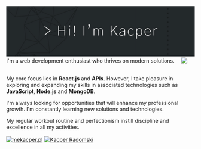 
<!-- <div id="header" align="center">
  <h1>Hi there, I'm Kacper 👋</h1>
</div>
-->
<img src="https://github.com/XarrrdaS/XarrrdaS/blob/main/profile-bannerr.png">
<div align="left">
<img src="https://github-readme-stats.vercel.app/api/top-langs/?username=XarrrdaS&theme=react&hide_border=true&include_all_commits=false&count_private=false&layout=compact&bg_color=00000000" height="175" style="margin-right: 20px;" align="right">
I'm a web development enthusiast who thrives on modern solutions.<br><br>
  
My core focus lies in **React.js** and **APIs**. However, I take pleasure in exploring and expanding my skills in associated technologies such as **JavaScript**, **Node.js** and **MongoDB**.
<br>
<!-- <img src="https://img.shields.io/badge/React-20232A?style=for-the-badge&logo=react&logoColor=61DAFB" />
<img src="https://img.shields.io/badge/API-darkslategray?style=for-the-badge&logo=amazon-api-gateway&logoColor=white" alt="API" /><br>
but alson I enjoy growing and working in related technologies like<br>
<img src="https://img.shields.io/badge/Node%20js-339933?style=for-the-badge&logo=nodedotjs&logoColor=white" />
<img src="https://img.shields.io/badge/JavaScript-323330?style=for-the-badge&logo=javascript&logoColor=F7DF1E" />
<img src="https://img.shields.io/badge/HTML5-E34F26?style=for-the-badge&logo=html5&logoColor=white" />
<img src="https://img.shields.io/badge/CSS3-1572B6?style=for-the-badge&logo=css3&logoColor=white" />
<img src="https://img.shields.io/badge/MongoDB-4EA94B?style=for-the-badge&logo=mongodb&logoColor=white" /> -->

I'm always looking for opportunities that will enhance my professional growth. I'm constantly learning new solutions and technologies.
<br>

My regular workout routine and perfectionism instill discipline and excellence in all my activities.
<br><br>
<a href="https://www.mekacper.pl"><img src="https://img.shields.io/badge/mekacper.pl-Checkout%20my%20website!-cadetblue?labelColor=darkslategrey&style=for-the-badge&link=https://www.mekacper.pl" alt="mekacper.pl" /></a>
<a href="https://www.linkedin.com/in/kacper-radomski/"><img src="https://img.shields.io/badge/Kacper%20Radomski-Let's%20keep%20in%20touch!-rosybrown?labelColor=indianred&style=for-the-badge&logo=linkedin&link=https://www.linkedin.com/in/kacper-radomski/" alt="Kacper Radomski"/></a>
</div>
<!-- <div style="text-align: center; display: flex; justify-content: space-around;" align="center" margin="50px" align="right">
  <img src="https://media.giphy.com/media/v1.Y2lkPTc5MGI3NjExMXpkOWQxOW56NHZsZ28yc3JicDBqcndla25semgwMml0ZjNkcjNjOSZlcD12MV9pbnRlcm5hbF9naWZfYnlfaWQmY3Q9cw/yg6pEloDXLz6evd0ng/giphy.gif" height="175" style="margin-right: 20px;">
    <img src="https://github-readme-stats.vercel.app/api/top-langs/?username=XarrrdaS&theme=react&hide_border=true&include_all_commits=false&count_private=false&layout=compact&bg_color=00000000" height="175" style="margin-right: 20px;">
    <img src="https://media.giphy.com/media/v1.Y2lkPTc5MGI3NjExaDk5MzIxM3JzbnNoMXB6ZWRuNnR3cnA4bnV3aW44N2RqdzVpd29wciZlcD12MV9pbnRlcm5hbF9naWZfYnlfaWQmY3Q9Zw/CuuSHzuc0O166MRfjt/giphy.gif" height="175" style="margin-left: 20px;">
</div> -->
